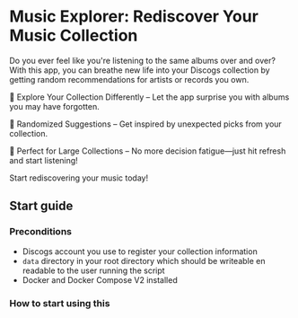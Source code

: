 # Music Explorer: Rediscover Your Music Collection

Do you ever feel like you're listening to the same albums over and over? With this app, you can breathe new life into your Discogs collection by getting random recommendations for artists or records you own.

🎵 Explore Your Collection Differently – Let the app surprise you with albums you may have forgotten.

🔀 Randomized Suggestions – Get inspired by unexpected picks from your collection.

📀 Perfect for Large Collections – No more decision fatigue—just hit refresh and start listening!

Start rediscovering your music today!

## Start guide

### Preconditions

* Discogs account you use to register your collection information
* `data` directory in your root directory which should be writeable en readable to the user running the script
* Docker and Docker Compose V2 installed

### How to start using this
